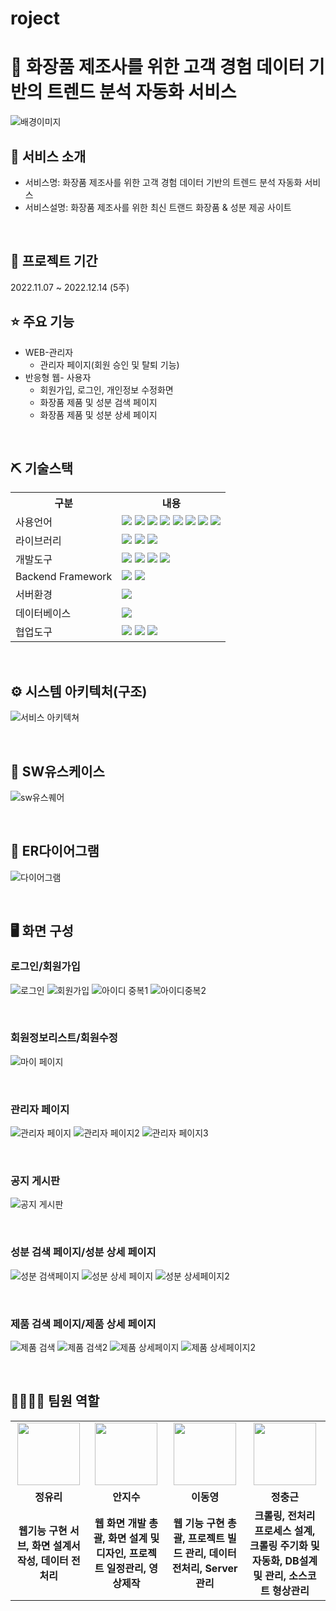 # roject
# 📎 화장품 제조사를 위한 고객 경험 데이터 기반의 트렌드 분석 자동화 서비스
![배경이미지](https://user-images.githubusercontent.com/108060144/214510105-71099c0a-2096-477c-93dd-b0ffc01c4050.jpg)

## 👀 서비스 소개
* 서비스명:  화장품 제조사를 위한 고객 경험 데이터 기반의 트렌드 분석 자동화 서비스 
* 서비스설명: 화장품 제조사를 위한 최신 트랜드 화장품 & 성분 제공 사이트 
<br>

## 📅 프로젝트 기간
2022.11.07 ~ 2022.12.14 (5주)
<br>

## ⭐ 주요 기능
* WEB-관리자
    * 관리자 페이지(회원 승인 및 탈퇴 기능)
* 반응형 웹- 사용자
    * 회원가입, 로그인, 개인정보 수정화면
    * 화장품 제품 및 성분 검색 페이지
    * 화장품 제품 및 성분 상세 페이지

<br>

## ⛏ 기술스택
<table>
    <tr>
        <th>구분</th>
        <th>내용</th>
    </tr>
    <tr>
        <td>사용언어</td>
        <td>
            <img src="https://img.shields.io/badge/Java-007396?style=for-the-badge&logo=java&logoColor=white"/>
            <img src="https://img.shields.io/badge/Python-3776AB?style=for-the-badge&logo=Python&logoColor=white"/>
            <img src="https://img.shields.io/badge/HTML5-E34F26?style=for-the-badge&logo=HTML5&logoColor=white"/>
            <img src="https://img.shields.io/badge/CSS3-1572B6?style=for-the-badge&logo=CSS3&logoColor=white"/>
            <img src="https://img.shields.io/badge/JavaScript-F7DF1E?style=for-the-badge&logo=JavaScript&logoColor=white"/>
            <img src="https://img.shields.io/badge/JSON-3776AB?style=for-the-badge&logo=JSON&logoColor=white"/>
           <img src="https://img.shields.io/badge/Ajax-00599C?style=for-the-badge&logo=Ajax&logoColor=white"/> 
           <img src="https://img.shields.io/badge/jQuery-0769AD?style=for-the-badge&logo=jQuery&logoColor=white"/> 
        </td>
    </tr>
    <tr>
        <td>라이브러리</td>
        <td>
            <img src="https://img.shields.io/badge/BootStrap-7952B3?style=for-the-badge&logo=BootStrap&logoColor=white"/>
            <img src="https://img.shields.io/badge/Thymeleaf-005F0F?style=for-the-badge&logo=Thymeleaf&logoColor=white"/>
           <img src="https://img.shields.io/badge/MyBatis-5B0BB5?style=for-the-badge&logo=MyBatis&logoColor=white">
        </td>
    </tr>
    <tr>
        <td>개발도구</td>
        <td>
            <img src="https://img.shields.io/badge/Anaconda-44A833?style=for-the-badge&logo=Anaconda&logoColor=white"/>
            <img src="https://img.shields.io/badge/Jupyter-F37626?style=for-the-badge&logo=Jupyter&logoColor=white"/>
            <img src="https://img.shields.io/badge/VSCode-007ACC?style=for-the-badge&logo=VisualStudioCode&logoColor=white"/>
            <img src="https://img.shields.io/badge/Gradle-02303A?style=for-the-badge&logo=Gradle&logoColor=white"/>
        </td>
    </tr>
     <tr>
        <td>Backend Framework</td>
        <td>
            <img src="https://img.shields.io/badge/Spring-6DB33F?style=for-the-badge&logo=Spring&logoColor=white"/>
            <img src="https://img.shields.io/badge/Spring Boot-6DB33F?style=for-the-badge&logo=Spring Boot&logoColor=white"/>
        </td>
    </tr>
    <tr>
        <td>서버환경</td>
        <td>
            <img src="https://img.shields.io/badge/Apache Tomcat-D22128?style=for-the-badge&logo=Apache Tomcat&logoColor=white"/>
        </td>
    </tr>
    <tr>
        <td>데이터베이스</td>
        <td>            
            <img src="https://img.shields.io/badge/MySQL-4479A1?style=for-the-badge&logo=MySQL&logoColor=white"/>
        </td>
    </tr>
    <tr>
        <td>협업도구</td>
        <td>
            <img src="https://img.shields.io/badge/Git-F05032?style=for-the-badge&logo=Git&logoColor=white"/>
            <img src="https://img.shields.io/badge/GitHub-181717?style=for-the-badge&logo=GitHub&logoColor=white"/>
            <img src="https://img.shields.io/badge/Notion-000000?style=for-the-badge&logo=Notion&logoColor=white"/>
        </td>
    </tr>
</table>


<br>


## ⚙ 시스템 아키텍처(구조)  
![서비스 아키텍쳐](https://user-images.githubusercontent.com/108060144/214510996-b6ffb597-ff0b-49c8-8cea-a8d1e1f4a93a.jpg)

<br>

## 📌 SW유스케이스
![sw유스퀘어](https://user-images.githubusercontent.com/108060144/215543854-c21bbb6e-a241-434d-9e4c-057282debd2e.png)


<br>

## 📌 ER다이어그램
![다이어그램](https://user-images.githubusercontent.com/108060144/214511242-89bf7681-bb9b-44f8-ab8f-ec6ec4d6bea3.jpg)

<br>

## 🖥 화면 구성

### 로그인/회원가입
![로그인](https://user-images.githubusercontent.com/108060144/215543970-fafff959-5879-4aa1-b0ab-77ffc2e52e54.png)
![회원가입](https://user-images.githubusercontent.com/108060144/215544044-89e2dc81-0ee7-41f7-809f-d6a97afa6f4a.png)
![아이디 중복1](https://user-images.githubusercontent.com/108060144/215544148-a07e34ce-197d-48e1-b464-e30517f3e674.png)
![아이디중복2](https://user-images.githubusercontent.com/108060144/215544182-d191ab75-db53-42cb-afe7-d5bf2314f430.png)

<br>

### 회원정보리스트/회원수정
![마이 페이지](https://user-images.githubusercontent.com/108060144/215544270-5675ddf1-174d-427c-b98d-02d439f8ac2b.png)

<br>

### 관리자 페이지
![관리자 페이지](https://user-images.githubusercontent.com/108060144/215544337-dc3f04ff-f897-472c-b65e-ab393863acd7.png)
![관리자 페이지2](https://user-images.githubusercontent.com/108060144/215544351-27f53d0f-208a-4627-a76e-8f2db130091e.png)
![관리자 페이지3](https://user-images.githubusercontent.com/108060144/215544360-7c8394db-f2ba-4ee9-a794-c4312902a4a1.png)

<br>

### 공지 게시판
![공지 게시판](https://user-images.githubusercontent.com/108060144/215544474-cc4e7397-65b7-4180-8169-395edabddec9.png)

<br>

### 성분 검색 페이지/성분 상세 페이지
![성분 검색페이지](https://user-images.githubusercontent.com/108060144/215544589-b1af4755-c849-4c81-b687-aaf18fdd2557.png)
![성분 상세 페이지](https://user-images.githubusercontent.com/108060144/215544603-e97b1666-60f9-4497-b421-9fb7f5a2efbc.png)
![성분 상세페이지2](https://user-images.githubusercontent.com/108060144/215544620-8f960bdc-8c8c-48b8-bfb0-cbfd7f0f448e.png)

<br>

### 제품 검색 페이지/제품 상세 페이지
![제품 검색](https://user-images.githubusercontent.com/108060144/215544740-4b5672eb-7f99-45df-978f-315068e812ee.png)
![제품 검색2](https://user-images.githubusercontent.com/108060144/215544757-21ff201a-56ce-48d8-8a2c-63665301fe9a.png)
![제품 상세페이지](https://user-images.githubusercontent.com/108060144/215544777-91da64c9-49af-4c47-9fc0-b169e974d724.png)
![제품 상세페이지2](https://user-images.githubusercontent.com/108060144/215544792-9adb2442-53b4-47d7-b7dc-79f4aefe6d9b.png)

<br>

## 👨‍👩‍👦‍👦 팀원 역할
<table>
  <tr>
    <td align="center"><img src="https://user-images.githubusercontent.com/108060144/193870782-8d0d61be-8e4e-44cc-b977-d9d610edc2bc.png" width="100" height="100"/></td>
    <td align="center"><img src="https://user-images.githubusercontent.com/108060144/193871794-93883309-928e-4d59-aff6-2d10f1c215d7.png" width="100" height="100"/></td>
    <td align="center"><img src="https://user-images.githubusercontent.com/108060144/193872033-09a3ad1a-4eac-436e-b3b0-6c9ca66cb476.png" width="100" height="100"/></td>
    <td align="center"><img src="https://user-images.githubusercontent.com/108060144/193872289-9310ae8a-0dfe-4278-800e-151f3878e77e.png" width="100" height="100"/></td>
    
  </tr>
  <tr>
    <td align="center"><strong>정유리</strong></td>
    <td align="center"><strong>안지수</strong></td>
    <td align="center"><strong>이동영</strong></td>
    <td align="center"><strong>정충근</strong></td>
  </tr>
  <tr>
    <td align="center"><b>웹기능 구현 서브, 화면 설계서 작성, 데이터 전처리</b></td>
    <td align="center"><b>웹 화면 개발 총괄, 화면 설계 및 디자인, 프로젝트 일정관리, 영상제작</b></td>
    <td align="center"><b>웹 기능 구현 총괄, 프로젝트 빌드 관리, 데이터 전처리, Server관리</b></td>
    <td align="center"><b>크롤링, 전처리 프로세스 설계, 크롤링 주기화 및 자동화, DB설계 및 관리, 소스코트 형상관리 </b></td>
  </tr>
</table>



  
